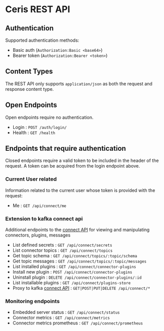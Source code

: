 # Ceris REST API

## Authentication

Supported authentication methods:

* Basic auth (`Authorization:Basic <base64>`)
* Bearer token (`Authorization:Bearer <token>`)

## Content Types

The REST API only supports `application/json` as both the request and response content type.

## Open Endpoints

Open endpoints require no authentication.

* Login : `POST /auth/login/`
* Health : `GET /health`

## Endpoints that require authentication

Closed endpoints require a valid token to be included in the header of the request. A token can be acquired from the
login endpoint above.

### Current User related

Information related to the current user whose token is provided with the request:

* Me : `GET /api/connect/me`

### Extension to kafka connect api

Additional endpoints to
the [connect API](https://docs.confluent.io/platform/current/connect/references/restapi.html#connectors) for viewing and
manipulating connectors, plugins, messages

* List defined secrets : `GET /api/connect/secrets`
* List connector topics : `GET /api/connect/topics`
* Get topic schema : `GET /api/connect/topics/:topic/schema`
* Get topic messages : `GET /api/connect/topics/:topic/messages`
* List installed plugins : `GET /api/connect/connector-plugins`
* Install new plugin : `POST /api/connect/connector-plugins`
* Uninstall plugin : `DELETE /api/connect/connector-plugins/:id`
* List installable plugins : `GET /api/connect/plugins-store`
* Proxy to
  kafka [connect API](https://docs.confluent.io/platform/current/connect/references/restapi.html#connectors) : `GET|POST|PUT|DELETE /api/connect/*`

### Monitoring endpoints

* Embedded server status : `GET /api/connect/status`
* Connector metrics : `GET /api/connect/metrics`
* Connector metrics prometheus : `GET /api/connect/prometheus`
